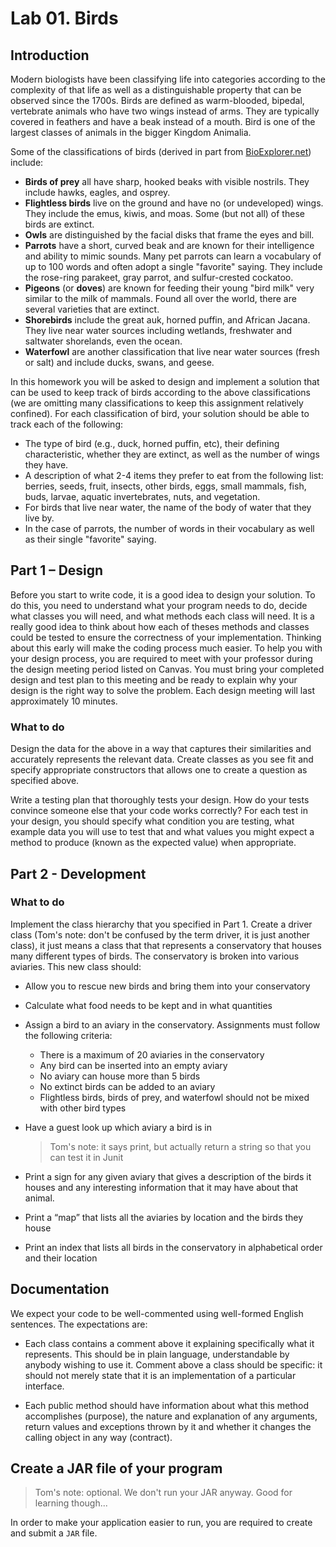 # Lab 01. Birds

## Introduction

Modern biologists have been classifying life into categories according to the complexity of that life as well as a distinguishable property that can be observed since the 1700s. Birds are defined as warm-blooded, bipedal, vertebrate animals who have two wings instead of arms. They are typically covered in feathers and have a beak instead of a mouth. Bird is one of the largest classes of animals in the bigger Kingdom Animalia.

Some of the classifications of birds (derived in part from [BioExplorer.net](https://www.bioexplorer.net/animals/birds/)) include:

- **Birds of prey** all have sharp, hooked beaks with visible nostrils. They include hawks, eagles, and osprey.
- **Flightless birds** live on the ground and have no (or undeveloped) wings. They include the emus, kiwis, and moas. Some (but not all) of these birds are extinct.
- **Owls** are distinguished by the facial disks that frame the eyes and bill.
- **Parrots** have a short, curved beak and are known for their intelligence and ability to mimic sounds. Many pet parrots can learn a vocabulary of up to 100 words and often adopt a single "favorite" saying. They include the rose-ring parakeet, gray parrot, and sulfur-crested cockatoo.
- **Pigeons** (or **doves**) are known for feeding their young "bird milk" very similar to the milk of mammals. Found all over the world, there are several varieties that are extinct.
- **Shorebirds** include the great auk, horned puffin, and African Jacana. They live near water sources including wetlands, freshwater and saltwater shorelands, even the ocean.
- **Waterfowl** are another classification that live near water sources (fresh or salt) and include ducks, swans, and geese.

In this homework you will be asked to design and implement a solution that can be used to keep track of birds according to the above classifications (we are omitting many classifications to keep this assignment relatively confined). For each classification of bird, your solution should be able to track each of the following:

- The type of bird (e.g., duck, horned puffin, etc), their defining characteristic, whether they are extinct, as well as the number of wings they have.
- A description of what 2-4 items they prefer to eat from the following list: berries, seeds, fruit, insects, other birds, eggs, small mammals, fish, buds, larvae, aquatic invertebrates, nuts, and vegetation.
- For birds that live near water, the name of the body of water that they live by.
- In the case of parrots, the number of words in their vocabulary as well as their single "favorite" saying.

## Part 1 – Design

Before you start to write code, it is a good idea to design your solution. To do this, you need to understand what your program needs to do, decide what classes you will need, and what methods each class will need. It is a really good idea to think about how each of theses methods and classes could be tested to ensure the correctness of your implementation. Thinking about this early will make the coding process much easier. To help you with your design process, you are required to meet with your professor during the design meeting period listed on Canvas. You must bring your completed design and test plan to this meeting and be ready to explain why your design is the right way to solve the problem. Each design meeting will last approximately 10 minutes.

### What to do

Design the data for the above in a way that captures their similarities and accurately represents the relevant data. Create classes as you see fit and specify appropriate constructors that allows one to create a question as specified above.

Write a testing plan that thoroughly tests your design. How do your tests convince someone else that your code works correctly? For each test in your design, you should specify what condition you are testing, what example data you will use to test that and what values you might expect a method to produce (known as the expected value) when appropriate.

## Part 2 - Development

### What to do

Implement the class hierarchy that you specified in Part 1. Create a driver class (Tom's note: don't be confused by the term driver, it is just another class), it just means a class that that represents a conservatory that houses many different types of birds. The conservatory is broken into various aviaries. This new class should:

- Allow you to rescue new birds and bring them into your conservatory
- Calculate what food needs to be kept and in what quantities
- Assign a bird to an aviary in the conservatory. Assignments must follow the following criteria:

  - There is a maximum of 20 aviaries in the conservatory
  - Any bird can be inserted into an empty aviary
  - No aviary can house more than 5 birds
  - No extinct birds can be added to an aviary
  - Flightless birds, birds of prey, and waterfowl should not be mixed with other bird types

- Have a guest look up which aviary a bird is in

  > Tom's note:
  > it says print, but actually return a string so that you can test it in Junit

- Print a sign for any given aviary that gives a description of the birds it houses and any interesting information that it may have about that animal.
- Print a “map” that lists all the aviaries by location and the birds they house

- Print an index that lists all birds in the conservatory in alphabetical order and their location

## Documentation

We expect your code to be well-commented using well-formed English sentences. The expectations are:

- Each class contains a comment above it explaining specifically what it represents. This should be in plain language, understandable by anybody wishing to use it. Comment above a class should be specific: it should not merely state that it is an implementation of a particular interface.

- Each public method should have information about what this method accomplishes (purpose), the nature and explanation of any arguments, return values and exceptions thrown by it and whether it changes the calling object in any way (contract).

## Create a JAR file of your program

> Tom's note:
> optional. We don't run your JAR anyway. Good for learning though...

In order to make your application easier to run, you are required to create and submit a `JAR` file.
